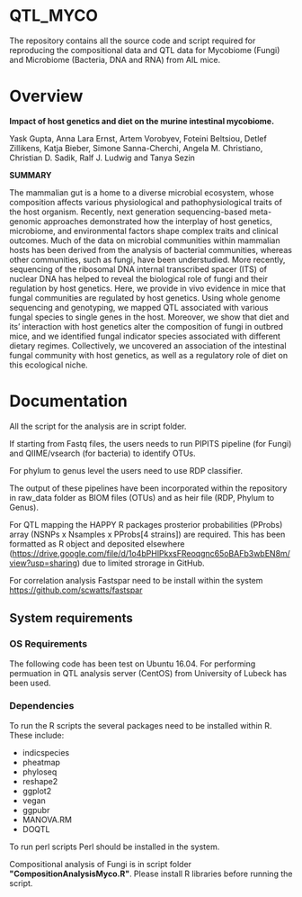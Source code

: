 # QTL_MYCO 
The repository contains all the source code and script required for reproducing the compositional data and QTL data for Mycobiome (Fungi) and Microbiome (Bacteria, DNA and RNA) from AIL mice.
# Overview
**Impact of host genetics and diet on the murine intestinal mycobiome.**

Yask Gupta, Anna Lara Ernst, Artem Vorobyev, Foteini Beltsiou, Detlef Zillikens, Katja Bieber, Simone Sanna-Cherchi, Angela M. Christiano, Christian D. Sadik, Ralf J. Ludwig and Tanya Sezin

**SUMMARY**

The mammalian gut is a home to a diverse microbial ecosystem, whose composition affects various physiological and pathophysiological traits of the host organism. Recently, next generation sequencing-based meta-genomic approaches demonstrated how the interplay of host genetics, microbiome, and environmental factors shape complex traits and clinical outcomes. Much of the data on microbial communities within mammalian hosts has been derived from the analysis of bacterial communities, whereas other communities, such as fungi, have been understudied. More recently, sequencing of the ribosomal DNA internal transcribed spacer (ITS) of nuclear DNA has helped to reveal the biological role of fungi and their regulation by host genetics. Here, we provide in vivo evidence in mice that fungal communities are regulated by host genetics. Using whole genome sequencing and genotyping, we mapped QTL associated with various fungal species to single genes in the host. Moreover, we show that diet and its’ interaction with host genetics alter the composition of fungi in outbred mice, and we identified fungal indicator species associated with different dietary regimes. Collectively, we uncovered an association of the intestinal fungal community with host genetics, as well as a regulatory role of diet on this ecological niche.  

# Documentation
All the script for the analysis are in script folder. 

If starting from Fastq files, the users needs to run PIPITS pipeline (for Fungi) and QIIME/vsearch (for bacteria) to identify OTUs. 

For phylum to genus level the users need to use RDP classifier. 

The output of these pipelines have been incorporated within the repository in raw_data folder as BIOM files (OTUs) and as heir file (RDP, Phylum to Genus).

For QTL mapping the HAPPY R packages prosterior probabilities (PProbs) array (NSNPs x Nsamples x PProbs[4 strains]) are required. This has been formatted as R object and deposited elsewhere (https://drive.google.com/file/d/1o4bPHlPkxsFReoqgnc65oBAFb3wbEN8m/view?usp=sharing) due to limited strorage in GitHub.

For correlation analysis Fastspar need to be install within the system https://github.com/scwatts/fastspar

## System requirements
### OS Requirements
The following code has been test on Ubuntu 16.04.
For performing permuation in QTL analysis server (CentOS) from University of Lubeck has been used.
### Dependencies

To run the R scripts the several packages need to be installed within R. These include:
+ indicspecies
+ pheatmap
+ phyloseq
+ reshape2
+ ggplot2
+ vegan
+ ggpubr
+ MANOVA.RM
+ DOQTL

To run perl scripts Perl should be installed in the system.

Compositional analysis of Fungi is in script folder **"CompositionAnalysisMyco.R"**.
Please install R libraries before running the script. 
